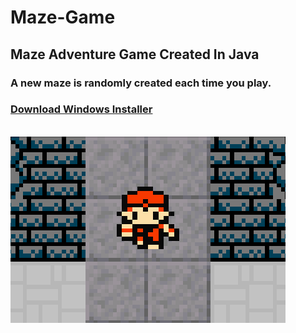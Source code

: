 # Maze-Game

<h2>
Maze Adventure Game Created In Java
</h2>
<h3>A new maze is randomly created each time you play.</h3>

<h3><a href="https://github.com/groeneveldwoodstock/Maze-Game/blob/main/MazeGameSetup.exe" target="_blank" rel="noopener noreferrer">Download Windows Installer</a></h3>
<br>


<img src="https://github.com/groeneveldwoodstock/Maze-Game/blob/main/cover.png" alt="game image">
  </body>
